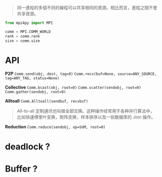 > 同一進程的多個不同的線程可以共享相同的資源。相比而言，進程之間不會共享資源。

``` python
from mpi4py import MPI

comm = MPI.COMM_WORLD
rank = comm.rank
size = comm.size
```

API
===
**P2P**
`Comm.send(obj, dest, tag=0)`
`Comm.recv(buf=None, source=ANY_SOURCE, tag=ANY_TAG, status=None)`

**Collective**
`Comm.bcast(obj, root=0)`
`Comm.scatter(sendobj, root=0)`
`Comm.gather(sendobj, root=0)`

**Alltoall**
`Comm.Alltoall(sendbuf, recvbuf)`

> All-to-all 定制通讯也叫做全部交换。这种操作经常用于各种并行算法中，比如快速傅里叶变换，矩阵变换，样本排序以及一些数据库的 Join 操作。

**Reduction**
`Comm.reduce(sendobj, op=SUM, root=0)`

deadlock ?
=========
Buffer ?
=======
